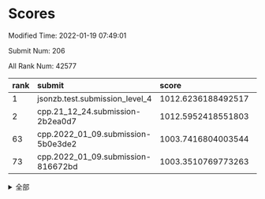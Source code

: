 # Scores

Modified Time: 2022-01-19 07:49:01

Submit Num: 206

All Rank Num: 42577

| rank |               submit               |       score        |       sigma        | pk_num |
| :--- | :--------------------------------- | :----------------- | :----------------- | :----- |
| 1    | jsonzb.test.submission_level_4     | 1012.6236188492517 | 0.8192855577094491 | 788    |
| 2    | cpp.21_12_24.submission-2b2ea0d7   | 1012.5952418551803 | 0.816862402183405  | 829    |
| 63   | cpp.2022_01_09.submission-5b0e3de2 | 1003.7416804003544 | 0.719411374035893  | 832    |
| 73   | cpp.2022_01_09.submission-816672bd | 1003.3510769773263 | 0.717556666216595  | 829    |


<details>
<summary>全部</summary>

| rank |                 submit                 |       score        |       sigma        | pk_num |
| :--- | :------------------------------------- | :----------------- | :----------------- | :----- |
| 1    | jsonzb.test.submission_level_4         | 1012.6236188492517 | 0.8192855577094491 | 788    |
| 2    | cpp.21_12_24.submission-2b2ea0d7       | 1012.5952418551803 | 0.816862402183405  | 829    |
| 3    | gobigger.level_3.submission_level_3_12 | 1011.7216022894884 | 0.7804992450428491 | 828    |
| 4    | gobigger.level_3.submission_level_3_17 | 1011.5024033647965 | 0.7694576539317196 | 830    |
| 5    | gobigger.level_3.submission_level_3_34 | 1011.2640897675799 | 0.7791835250514236 | 828    |
| 6    | gobigger.level_3.submission_level_3_16 | 1011.1419596627509 | 0.7930773115415867 | 827    |
| 7    | gobigger.level_3.submission_level_3_1  | 1011.0954153052489 | 0.7736099863500194 | 824    |
| 8    | gobigger.level_3.submission_level_3_31 | 1010.8768586946965 | 0.77127347819473   | 827    |
| 9    | gobigger.level_3.submission_level_3_36 | 1010.8588908681678 | 0.7860397169836787 | 824    |
| 10   | gobigger.level_3.submission_level_3_43 | 1010.8232215132804 | 0.7807599051043669 | 828    |
| 11   | gobigger.level_3.submission_level_3_41 | 1010.8052828453299 | 0.7711849449950735 | 825    |
| 12   | gobigger.level_3.submission_level_3_3  | 1010.7390631919271 | 0.7524267080540488 | 827    |
| 13   | gobigger.level_3.submission_level_3_2  | 1010.7099865064464 | 0.7443322896564115 | 829    |
| 14   | gobigger.level_3.submission_level_3_13 | 1010.5914467238031 | 0.7716273668217273 | 826    |
| 15   | gobigger.level_3.submission_level_3_0  | 1010.5843422411829 | 0.7872070783982291 | 830    |
| 16   | gobigger.level_3.submission_level_3_33 | 1010.4581821595018 | 0.7721961227407784 | 823    |
| 17   | gobigger.level_3.submission_level_3_7  | 1010.4535262687936 | 0.7455579603343672 | 826    |
| 18   | gobigger.level_3.submission_level_3_49 | 1010.4473772003054 | 0.7504683949545563 | 825    |
| 19   | gobigger.level_3.submission_level_3_38 | 1010.3033412327384 | 0.7469037963827612 | 829    |
| 20   | gobigger.level_3.submission_level_3_5  | 1010.2319277060382 | 0.7494186308548141 | 826    |
| 21   | gobigger.level_3.submission_level_3_45 | 1010.0971442771565 | 0.7261526851494635 | 826    |
| 22   | gobigger.level_3.submission_level_3_21 | 1010.0510696240075 | 0.7588740609024002 | 822    |
| 23   | gobigger.level_3.submission_level_3_27 | 1009.9975451599036 | 0.778874027262468  | 825    |
| 24   | gobigger.level_3.submission_level_3_48 | 1009.9831368724268 | 0.7544646478374379 | 827    |
| 25   | gobigger.level_3.submission_level_3_46 | 1009.8851159143586 | 0.7434310501172112 | 829    |
| 26   | gobigger.level_3.submission_level_3_29 | 1009.8246929885929 | 0.7465365415924852 | 824    |
| 27   | gobigger.level_3.submission_level_3_20 | 1009.8224368931769 | 0.7496098606313766 | 827    |
| 28   | gobigger.level_3.submission_level_3_8  | 1009.822057460219  | 0.7557684867837561 | 825    |
| 29   | gobigger.level_3.submission_level_3_11 | 1009.7827590901535 | 0.7474752649313278 | 819    |
| 30   | gobigger.level_3.submission_level_3_19 | 1009.7276208366969 | 0.7382808509213393 | 822    |
| 31   | gobigger.level_3.submission_level_3_32 | 1009.637439727356  | 0.7645444636160446 | 831    |
| 32   | gobigger.level_3.submission_level_3_42 | 1009.537830297381  | 0.7475395588845906 | 824    |
| 33   | gobigger.level_3.submission_level_3_47 | 1009.4574702636119 | 0.7408595449518987 | 826    |
| 34   | gobigger.level_3.submission_level_3_37 | 1009.3984397361736 | 0.739849234374278  | 827    |
| 35   | gobigger.level_3.submission_level_3_26 | 1009.3850326977691 | 0.7545150357755862 | 828    |
| 36   | gobigger.level_3.submission_level_3_15 | 1009.3561168152553 | 0.7223422358126115 | 828    |
| 37   | gobigger.level_3.submission_level_3_24 | 1009.2910381915611 | 0.7476474896057392 | 824    |
| 38   | gobigger.level_3.submission_level_3_25 | 1009.286391575362  | 0.7728551035731328 | 825    |
| 39   | gobigger.level_3.submission_level_3_6  | 1009.2762749017073 | 0.7689576783436828 | 830    |
| 40   | gobigger.level_3.submission_level_3_28 | 1009.1338255518648 | 0.7439447006668994 | 826    |
| 41   | gobigger.level_3.submission_level_3_22 | 1009.0762816636812 | 0.7402229512906362 | 831    |
| 42   | gobigger.level_3.submission_level_3_40 | 1009.0487607276689 | 0.743815025317157  | 827    |
| 43   | gobigger.level_3.submission_level_3_10 | 1009.0265384199479 | 0.7360292602438872 | 828    |
| 44   | gobigger.level_3.submission_level_3_9  | 1008.8107693024028 | 0.7549611540138809 | 828    |
| 45   | gobigger.level_3.submission_level_3_44 | 1008.711567629988  | 0.731623170019972  | 830    |
| 46   | gobigger.level_3.submission_level_3_30 | 1008.7031798550257 | 0.7408851346720717 | 822    |
| 47   | gobigger.level_3.submission_level_3_4  | 1008.6437629740711 | 0.7387656164311831 | 826    |
| 48   | gobigger.level_3.submission_level_3_18 | 1008.2835053051242 | 0.7452074229250603 | 828    |
| 49   | gobigger.level_3.submission_level_3_35 | 1008.1907414540779 | 0.7497690641830762 | 825    |
| 50   | gobigger.level_3.submission_level_3_23 | 1007.9907684960599 | 0.7576119199537429 | 831    |
| 51   | gobigger.level_3.submission_level_3_14 | 1007.9277254392516 | 0.7307337775465841 | 826    |
| 52   | gobigger.level_3.submission_level_3_39 | 1007.8855858046936 | 0.7486717913341956 | 823    |
| 53   | gobigger.level_1.submission_level_1_4  | 1004.9194011552771 | 0.726680896542704  | 829    |
| 54   | gobigger.level_1.submission_level_1_10 | 1004.5247588877464 | 0.7284087772323761 | 828    |
| 55   | gobigger.level_1.submission_level_1_15 | 1004.521996257901  | 0.7245271078594133 | 830    |
| 56   | gobigger.level_1.submission_level_1_2  | 1004.4811903489705 | 0.7223306553208754 | 830    |
| 57   | gobigger.level_1.submission_level_1_21 | 1004.311773510729  | 0.7069302487911501 | 828    |
| 58   | gobigger.level_1.submission_level_1_49 | 1004.1384906234729 | 0.7178467448871362 | 827    |
| 59   | gobigger.level_1.submission_level_1_5  | 1003.9158145509964 | 0.7231307276255824 | 825    |
| 60   | gobigger.level_1.submission_level_1_34 | 1003.8844807962047 | 0.7226742128949599 | 822    |
| 61   | gobigger.level_1.submission_level_1_43 | 1003.7459049454761 | 0.7147608688132221 | 829    |
| 62   | gobigger.level_1.submission_level_1_0  | 1003.7417317061655 | 0.7071254102913488 | 830    |
| 63   | cpp.2022_01_09.submission-5b0e3de2     | 1003.7416804003544 | 0.719411374035893  | 832    |
| 64   | gobigger.level_1.submission_level_1_18 | 1003.7185385201049 | 0.7189634841014847 | 825    |
| 65   | gobigger.level_1.submission_level_1_19 | 1003.7114599243569 | 0.7293058621874197 | 824    |
| 66   | gobigger.level_1.submission_level_1_45 | 1003.6104705590293 | 0.7192117000730783 | 829    |
| 67   | gobigger.level_1.submission_level_1_24 | 1003.5335413965888 | 0.7290460979436728 | 825    |
| 68   | gobigger.level_1.submission_level_1_27 | 1003.5123700291542 | 0.7157373015998802 | 824    |
| 69   | gobigger.level_1.submission_level_1_38 | 1003.4690150998458 | 0.7018512834920885 | 829    |
| 70   | gobigger.level_1.submission_level_1_44 | 1003.4438438352355 | 0.7313881701001809 | 830    |
| 71   | gobigger.level_1.submission_level_1_1  | 1003.418828615083  | 0.7195088974823284 | 824    |
| 72   | gobigger.level_1.submission_level_1_7  | 1003.3908560439694 | 0.709009156422367  | 825    |
| 73   | cpp.2022_01_09.submission-816672bd     | 1003.3510769773263 | 0.717556666216595  | 829    |
| 74   | gobigger.level_1.submission_level_1_11 | 1003.287371387889  | 0.7116175384855187 | 824    |
| 75   | gobigger.level_1.submission_level_1_41 | 1003.2826519222656 | 0.7225676984475057 | 826    |
| 76   | gobigger.level_1.submission_level_1_3  | 1003.2766615659787 | 0.7124426343687992 | 823    |
| 77   | gobigger.level_1.submission_level_1_17 | 1003.2698907434797 | 0.7210937593324346 | 821    |
| 78   | gobigger.level_1.submission_level_1_28 | 1003.2608703604519 | 0.7115472478569197 | 826    |
| 79   | gobigger.level_1.submission_level_1_22 | 1003.240829612296  | 0.7167824452442644 | 827    |
| 80   | gobigger.level_1.submission_level_1_32 | 1003.2020902678577 | 0.7140737086701185 | 825    |
| 81   | gobigger.level_1.submission_level_1_33 | 1003.1871861810379 | 0.702308534866439  | 820    |
| 82   | gobigger.level_1.submission_level_1_20 | 1003.1603220034351 | 0.7085486147927986 | 828    |
| 83   | gobigger.level_1.submission_level_1_16 | 1003.13493613534   | 0.721095607264535  | 829    |
| 84   | gobigger.level_1.submission_level_1_36 | 1003.0687713877657 | 0.7156776465713179 | 828    |
| 85   | gobigger.level_1.submission_level_1_6  | 1002.9106828249987 | 0.7125824517305165 | 828    |
| 86   | gobigger.level_1.submission_level_1_9  | 1002.8418999700152 | 0.7173850134575949 | 827    |
| 87   | gobigger.level_1.submission_level_1_30 | 1002.8284602754165 | 0.7207975623103938 | 825    |
| 88   | gobigger.level_1.submission_level_1_23 | 1002.7949658186958 | 0.7128605841267212 | 830    |
| 89   | gobigger.level_1.submission_level_1_29 | 1002.7669880930347 | 0.7170768513859891 | 822    |
| 90   | gobigger.level_1.submission_level_1_48 | 1002.7540388553871 | 0.7135199744429089 | 829    |
| 91   | gobigger.level_1.submission_level_1_46 | 1002.7415401404683 | 0.7045538532281274 | 826    |
| 92   | gobigger.level_1.submission_level_1_12 | 1002.6764188448218 | 0.701933906770821  | 828    |
| 93   | gobigger.level_1.submission_level_1_26 | 1002.5607294055487 | 0.6996871216160531 | 825    |
| 94   | gobigger.level_1.submission_level_1_39 | 1002.505884553843  | 0.7191614195734783 | 831    |
| 95   | gobigger.level_1.submission_level_1_14 | 1002.3858650169379 | 0.7177142088192929 | 818    |
| 96   | gobigger.level_1.submission_level_1_13 | 1002.3372545083313 | 0.7071207426543327 | 828    |
| 97   | gobigger.level_1.submission_level_1_40 | 1002.1763144635695 | 0.7115507252495438 | 829    |
| 98   | gobigger.level_1.submission_level_1_37 | 1002.1560209531132 | 0.7121706689578404 | 828    |
| 99   | gobigger.level_1.submission_level_1_8  | 1001.9615221388524 | 0.7175447100460962 | 823    |
| 100  | gobigger.level_1.submission_level_1_31 | 1001.951580392061  | 0.7078809408181392 | 827    |
| 101  | gobigger.level_1.submission_level_1_35 | 1001.9344208147819 | 0.7104258406455497 | 825    |
| 102  | gobigger.level_1.submission_level_1_42 | 1001.9102523861068 | 0.7175983479698222 | 823    |
| 103  | gobigger.level_1.submission_level_1_25 | 1001.625003801483  | 0.7197215448066512 | 828    |
| 104  | gobigger.level_1.submission_level_1_47 | 1001.319985280039  | 0.7167032823335036 | 825    |
| 105  | gobigger.random.submission_random_36   | 997.2044177982136  | 0.7154942709320401 | 827    |
| 106  | gobigger.random.submission_random_25   | 997.0879795270756  | 0.7229580988263119 | 828    |
| 107  | gobigger.random.submission_random_23   | 996.9911025497403  | 0.7128845085450944 | 825    |
| 108  | gobigger.random.submission_random_10   | 996.9401240816233  | 0.7118595543792611 | 829    |
| 109  | gobigger.random.submission_random_34   | 996.7040055569017  | 0.7095387893191487 | 828    |
| 110  | gobigger.random.submission_random_13   | 996.6743535688905  | 0.7194525672749374 | 829    |
| 111  | gobigger.random.submission_random_9    | 996.6188428909825  | 0.719551937971848  | 830    |
| 112  | gobigger.random.submission_random_12   | 996.6057912224375  | 0.7071546237694611 | 830    |
| 113  | gobigger.random.submission_random_4    | 996.5409382605264  | 0.7109454865380399 | 828    |
| 114  | gobigger.random.submission_random_3    | 996.5240769930151  | 0.7178814257705295 | 831    |
| 115  | gobigger.random.submission_random_27   | 996.4591853448853  | 0.7213224893899223 | 832    |
| 116  | gobigger.random.submission_random_22   | 996.4449395080056  | 0.712593909716888  | 828    |
| 117  | gobigger.random.submission_random_43   | 996.3932571380471  | 0.7024900190255094 | 828    |
| 118  | gobigger.random.submission_random_31   | 996.2886127089035  | 0.716769245201553  | 829    |
| 119  | gobigger.random.submission_random_15   | 996.1775604015811  | 0.7143287728704754 | 823    |
| 120  | gobigger.random.submission_random_18   | 996.1454760007184  | 0.7019738475695263 | 827    |
| 121  | gobigger.random.submission_random_32   | 996.1254587345463  | 0.7062283077501196 | 829    |
| 122  | gobigger.random.submission_random_14   | 996.1139345201245  | 0.7073701501049914 | 826    |
| 123  | gobigger.random.submission_random_42   | 996.1097951215971  | 0.7117758519494825 | 826    |
| 124  | gobigger.random.submission_random_6    | 996.0884027542396  | 0.7001661190400563 | 826    |
| 125  | gobigger.random.submission_random_1    | 996.0687546951843  | 0.7081492841222546 | 828    |
| 126  | gobigger.random.submission_random_24   | 996.0638804210141  | 0.7021634220781217 | 832    |
| 127  | gobigger.random.submission_random_8    | 996.045611828099   | 0.7086950278690965 | 828    |
| 128  | gobigger.random.submission_random_19   | 996.0131404115727  | 0.7169858345168156 | 829    |
| 129  | gobigger.random.submission_random_41   | 995.9592167312001  | 0.721265319764971  | 823    |
| 130  | gobigger.random.submission_random_47   | 995.9567804414071  | 0.7120853090987683 | 828    |
| 131  | gobigger.random.submission_random_48   | 995.9513625161488  | 0.7137883323686646 | 828    |
| 132  | gobigger.random.submission_random_33   | 995.938040438274   | 0.7018792824087315 | 827    |
| 133  | gobigger.random.submission_random_45   | 995.9239000373427  | 0.708164746950362  | 828    |
| 134  | gobigger.random.submission_random_35   | 995.9064652008452  | 0.7126028281346362 | 829    |
| 135  | gobigger.random.submission_random_38   | 995.8840571333576  | 0.7175482127203845 | 830    |
| 136  | gobigger.random.submission_random_26   | 995.8546380240864  | 0.7079404568545835 | 827    |
| 137  | gobigger.random.submission_random_30   | 995.8447601185208  | 0.7075142635255713 | 827    |
| 138  | gobigger.random.submission_random_5    | 995.8356022041608  | 0.7135986964083583 | 827    |
| 139  | gobigger.random.submission_random_40   | 995.8150325474753  | 0.7077075806660681 | 825    |
| 140  | gobigger.random.submission_random_17   | 995.8114169292086  | 0.7083685603370391 | 826    |
| 141  | gobigger.random.submission_random_0    | 995.7223681860661  | 0.7015161134750266 | 830    |
| 142  | gobigger.random.submission_random_39   | 995.7204555825092  | 0.7120512465151377 | 827    |
| 143  | gobigger.random.submission_random_37   | 995.6923340940093  | 0.7082312045228261 | 832    |
| 144  | gobigger.random.submission_random_46   | 995.6839388606871  | 0.7014627882457397 | 822    |
| 145  | gobigger.random.submission_random_20   | 995.6431023137941  | 0.7069421355245705 | 830    |
| 146  | gobigger.random.submission_random_7    | 995.4820475681023  | 0.7126578290880976 | 824    |
| 147  | gobigger.random.submission_random_29   | 995.4383275551966  | 0.7157493169390635 | 825    |
| 148  | gobigger.random.submission_random_49   | 995.4337510453639  | 0.7154703178310464 | 831    |
| 149  | gobigger.random.submission_random_21   | 995.3506750113959  | 0.7223005804337649 | 825    |
| 150  | gobigger.random.submission_random_11   | 995.3301999243389  | 0.7181589579647243 | 827    |
| 151  | gobigger.random.submission_random_28   | 995.2509602343488  | 0.7043643234168389 | 825    |
| 152  | gobigger.random.submission_random_16   | 995.2388404466664  | 0.7078985574056067 | 830    |
| 153  | gobigger.random.submission_random_2    | 994.6663946339813  | 0.7079921270617981 | 830    |
| 154  | gobigger.random.submission_random_44   | 994.5621791058687  | 0.7213922803583112 | 826    |
| 155  | gobigger.level_2.submission_level_2_45 | 994.14467140399    | 0.7210776452491614 | 826    |
| 156  | gobigger.level_2.submission_level_2_2  | 993.9631303003483  | 0.7649262023373882 | 827    |
| 157  | gobigger.level_2.submission_level_2_17 | 993.6709951658538  | 0.7396354767681843 | 824    |
| 158  | gobigger.level_2.submission_level_2_20 | 993.6392215031274  | 0.7295941909823362 | 830    |
| 159  | gobigger.level_2.submission_level_2_25 | 993.601317643819   | 0.7437035954334452 | 828    |
| 160  | gobigger.level_2.submission_level_2_33 | 993.5484800854904  | 0.7371118862194493 | 829    |
| 161  | gobigger.level_2.submission_level_2_5  | 993.5256419722052  | 0.7326382211652226 | 828    |
| 162  | gobigger.level_2.submission_level_2_27 | 993.2987224833774  | 0.7289975061859332 | 827    |
| 163  | gobigger.level_2.submission_level_2_46 | 993.2159833712931  | 0.7352069222500787 | 830    |
| 164  | gobigger.level_2.submission_level_2_8  | 993.1144526614527  | 0.7340162997246835 | 827    |
| 165  | gobigger.level_2.submission_level_2_15 | 993.0830148468721  | 0.743019201853688  | 826    |
| 166  | gobigger.level_2.submission_level_2_40 | 992.9739921012904  | 0.7186112503824099 | 830    |
| 167  | gobigger.level_2.submission_level_2_7  | 992.9112310629307  | 0.7502193845046833 | 826    |
| 168  | gobigger.level_2.submission_level_2_29 | 992.8691703697605  | 0.7479558978064625 | 826    |
| 169  | gobigger.level_2.submission_level_2_6  | 992.7235482531066  | 0.7389710054641863 | 822    |
| 170  | gobigger.level_2.submission_level_2_41 | 992.691537612917   | 0.7409438488689777 | 824    |
| 171  | gobigger.level_2.submission_level_2_38 | 992.6134399880309  | 0.765505909567703  | 830    |
| 172  | gobigger.level_2.submission_level_2_37 | 992.581723653538   | 0.7456736809270362 | 825    |
| 173  | gobigger.level_2.submission_level_2_34 | 992.5763808701664  | 0.7463792216483548 | 832    |
| 174  | gobigger.level_2.submission_level_2_26 | 992.557239618529   | 0.7589209560535348 | 828    |
| 175  | gobigger.level_2.submission_level_2_42 | 992.4622553666854  | 0.7402383736813344 | 822    |
| 176  | gobigger.level_2.submission_level_2_31 | 992.396700665149   | 0.743928248103594  | 830    |
| 177  | gobigger.level_2.submission_level_2_21 | 992.226584241271   | 0.7504014647284906 | 826    |
| 178  | gobigger.level_2.submission_level_2_14 | 992.2049216040206  | 0.7528392847194072 | 833    |
| 179  | gobigger.level_2.submission_level_2_32 | 992.1916590557918  | 0.7715584683428159 | 827    |
| 180  | gobigger.level_2.submission_level_2_9  | 992.1556698059234  | 0.7476208163880869 | 824    |
| 181  | gobigger.level_2.submission_level_2_44 | 992.1396330389099  | 0.7614267729377195 | 826    |
| 182  | gobigger.level_2.submission_level_2_47 | 992.1254703948143  | 0.7463436804206881 | 826    |
| 183  | gobigger.level_2.submission_level_2_49 | 992.0932517345019  | 0.7453391169536642 | 825    |
| 184  | gobigger.level_2.submission_level_2_24 | 991.9001491359994  | 0.7523024337773673 | 829    |
| 185  | gobigger.level_2.submission_level_2_30 | 991.8627939069465  | 0.7539140547508177 | 828    |
| 186  | gobigger.level_2.submission_level_2_0  | 991.7412488273973  | 0.7466177585683312 | 824    |
| 187  | gobigger.level_2.submission_level_2_3  | 991.6932300081681  | 0.7447408085082275 | 824    |
| 188  | gobigger.level_2.submission_level_2_43 | 991.6508645484694  | 0.7412904584893676 | 834    |
| 189  | gobigger.level_2.submission_level_2_13 | 991.619124358986   | 0.7578476195872007 | 830    |
| 190  | gobigger.level_2.submission_level_2_48 | 991.5739924126946  | 0.7501804007881009 | 825    |
| 191  | gobigger.level_2.submission_level_2_1  | 991.52364079136    | 0.7426102116490502 | 829    |
| 192  | gobigger.level_2.submission_level_2_11 | 991.489377127818   | 0.7465638065956547 | 827    |
| 193  | gobigger.level_2.submission_level_2_4  | 991.4052737700584  | 0.7497902493727282 | 826    |
| 194  | gobigger.level_2.submission_level_2_35 | 991.3285955857096  | 0.7679237050453543 | 827    |
| 195  | gobigger.level_2.submission_level_2_36 | 991.3244369950211  | 0.7699483103587359 | 825    |
| 196  | gobigger.level_2.submission_level_2_39 | 991.2282249233226  | 0.7517904364024477 | 824    |
| 197  | gobigger.level_2.submission_level_2_12 | 991.1651147428348  | 0.7710772799077662 | 830    |
| 198  | gobigger.level_2.submission_level_2_16 | 991.1530876729397  | 0.7431552973361851 | 827    |
| 199  | gobigger.level_2.submission_level_2_10 | 990.9650192050128  | 0.7678756147101509 | 823    |
| 200  | gobigger.level_2.submission_level_2_28 | 990.8468563993273  | 0.770353132605745  | 830    |
| 201  | gobigger.level_2.submission_level_2_18 | 990.7941620214461  | 0.7514865635236626 | 831    |
| 202  | gobigger.level_2.submission_level_2_22 | 990.3124884767487  | 0.7617322926025927 | 825    |
| 203  | gobigger.level_2.submission_level_2_19 | 989.8959109502135  | 0.7609904209753204 | 826    |
| 204  | gobigger.level_2.submission_level_2_23 | 988.8419205650459  | 0.7841665178565336 | 827    |
| 205  | gobigger.none.submission_none_1        | 976.5437928665358  | 1.3837142804014515 | 823    |
| 206  | gobigger.none.submission_none_0        | 975.8346177236868  | 1.4672176358619948 | 833    |

</details>